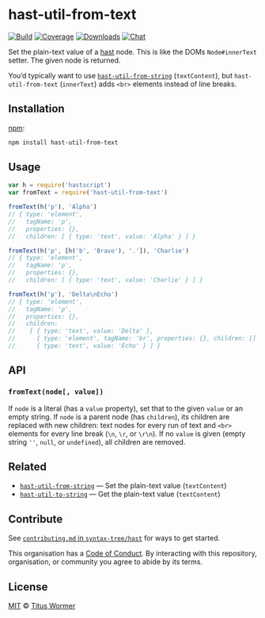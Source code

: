 # hast-util-from-text

[![Build][build-badge]][build]
[![Coverage][coverage-badge]][coverage]
[![Downloads][downloads-badge]][downloads]
[![Chat][chat-badge]][chat]

Set the plain-text value of a [hast][] node.
This is like the DOMs `Node#innerText` setter.
The given node is returned.

You’d typically want to use [`hast-util-from-string`][from-string]
(`textContent`), but `hast-util-from-text` (`innerText`) adds `<br>` elements
instead of line breaks.

## Installation

[npm][]:

```bash
npm install hast-util-from-text
```

## Usage

```javascript
var h = require('hastscript')
var fromText = require('hast-util-from-text')

fromText(h('p'), 'Alpha')
// { type: 'element',
//   tagName: 'p',
//   properties: {},
//   children: [ { type: 'text', value: 'Alpha' } ] }

fromText(h('p', [h('b', 'Bravo'), '.']), 'Charlie')
// { type: 'element',
//   tagName: 'p',
//   properties: {},
//   children: [ { type: 'text', value: 'Charlie' } ] }

fromText(h('p'), 'Delta\nEcho')
// { type: 'element',
//   tagName: 'p',
//   properties: {},
//   children:
//    [ { type: 'text', value: 'Delta' },
//      { type: 'element', tagName: 'br', properties: {}, children: [] },
//      { type: 'text', value: 'Echo' } ] }
```

## API

### `fromText(node[, value])`

If `node` is a literal (has a `value` property), set that to the given `value`
or an empty string.
If `node` is a parent node (has `children`), its children are replaced with new
children: text nodes for every run of text and `<br>` elements for every line
break (`\n`, `\r`, or `\r\n`).
If no `value` is given (empty string `''`, `null`, or `undefined`), all
children are removed.

## Related

*   [`hast-util-from-string`](https://github.com/rehypejs/rehype-minify/tree/master/packages/hast-util-from-string)
    — Set the plain-text value (`textContent`)
*   [`hast-util-to-string`](https://github.com/rehypejs/rehype-minify/tree/master/packages/hast-util-to-string)
    — Get the plain-text value (`textContent`)

## Contribute

See [`contributing.md` in `syntax-tree/hast`][contributing] for ways to get
started.

This organisation has a [Code of Conduct][coc].  By interacting with this
repository, organisation, or community you agree to abide by its terms.

## License

[MIT][license] © [Titus Wormer][author]

<!-- Definitions -->

[build-badge]: https://img.shields.io/travis/syntax-tree/hast-util-from-text.svg

[build]: https://travis-ci.org/syntax-tree/hast-util-from-text

[coverage-badge]: https://img.shields.io/codecov/c/github/syntax-tree/hast-util-from-text.svg

[coverage]: https://codecov.io/github/syntax-tree/hast-util-from-text

[downloads-badge]: https://img.shields.io/npm/dm/hast-util-from-text.svg

[downloads]: https://www.npmjs.com/package/hast-util-from-text

[chat-badge]: https://img.shields.io/badge/join%20the%20community-on%20spectrum-7b16ff.svg

[chat]: https://spectrum.chat/unified/rehype

[npm]: https://docs.npmjs.com/cli/install

[license]: license

[author]: https://wooorm.com

[hast]: https://github.com/syntax-tree/hast

[contributing]: https://github.com/syntax-tree/hast/blob/master/contributing.md

[coc]: https://github.com/syntax-tree/hast/blob/master/code-of-conduct.md

[from-string]: https://github.com/rehypejs/rehype-minify/tree/master/packages/hast-util-from-string
